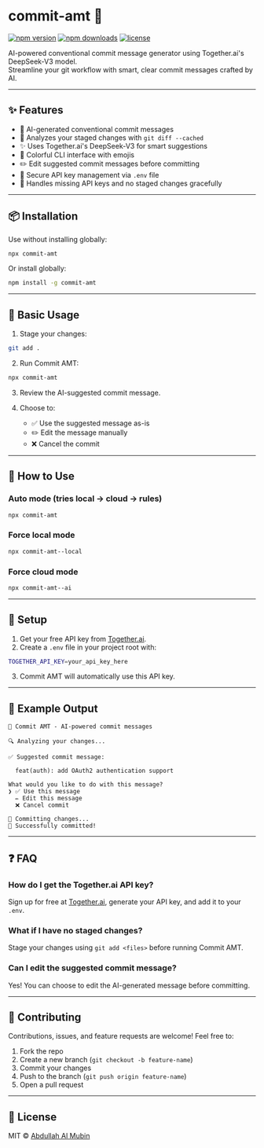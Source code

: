 # commit-amt 🧠

[![npm version](https://img.shields.io/npm/v/commit-amt.svg)](https://www.npmjs.com/package/commit-amt)
[![npm downloads](https://img.shields.io/npm/dm/commit-amt.svg)](https://www.npmjs.com/package/commit-amt)
[![license](https://img.shields.io/npm/l/commit-amt.svg)](https://github.com/AmtTawsik/commit-amt/blob/main/LICENSE)

AI-powered conventional commit message generator using Together.ai's DeepSeek-V3 model.  
Streamline your git workflow with smart, clear commit messages crafted by AI.

---

## ✨ Features

- 🤖 AI-generated conventional commit messages  
- 📝 Analyzes your staged changes with `git diff --cached`  
- ✨ Uses Together.ai's DeepSeek-V3 for smart suggestions  
- 🎨 Colorful CLI interface with emojis  
- ✏️ Edit suggested commit messages before committing  
- 🔑 Secure API key management via `.env` file  
- 🚫 Handles missing API keys and no staged changes gracefully  

---

## 📦 Installation

Use without installing globally:

```bash
npx commit-amt
````

Or install globally:

```bash
npm install -g commit-amt
```

---

## 🚀 Basic Usage

1. Stage your changes:

```bash
git add .
```

2. Run Commit AMT:

```bash
npx commit-amt
```

3. Review the AI-suggested commit message.
4. Choose to:

   * ✅ Use the suggested message as-is
   * ✏️ Edit the message manually
   * ❌ Cancel the commit

---

## 📌 How to Use

### Auto mode (tries local → cloud → rules)

```bash
npx commit-amt
```

### Force local mode

```bash
npx commit-amt--local
```

### Force cloud mode

```bash
npx commit-amt--ai
```

---

## 🔧 Setup

1. Get your free API key from [Together.ai](https://together.ai).
2. Create a `.env` file in your project root with:

```bash
TOGETHER_API_KEY=your_api_key_here
```

3. Commit AMT will automatically use this API key.

---

## 📝 Example Output

```
🧠 Commit AMT - AI-powered commit messages

🔍 Analyzing your changes...

✅ Suggested commit message:

  feat(auth): add OAuth2 authentication support

What would you like to do with this message?
❯ ✅ Use this message
  ✏️ Edit this message
  ❌ Cancel commit

📝 Committing changes...
🎉 Successfully committed!
```

---

## ❓ FAQ

### How do I get the Together.ai API key?

Sign up for free at [Together.ai](https://together.ai), generate your API key, and add it to your `.env`.

### What if I have no staged changes?

Stage your changes using `git add <files>` before running Commit AMT.

### Can I edit the suggested commit message?

Yes! You can choose to edit the AI-generated message before committing.

---

## 🤝 Contributing

Contributions, issues, and feature requests are welcome!
Feel free to:

1. Fork the repo
2. Create a new branch (`git checkout -b feature-name`)
3. Commit your changes
4. Push to the branch (`git push origin feature-name`)
5. Open a pull request

---

## 📜 License

MIT © [Abdullah Al Mubin](https://github.com/AmtTawsik)

```